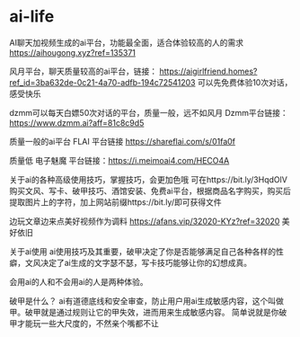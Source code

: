# ai-life
AI聊天加视频生成的ai平台，功能最全面，适合体验较高的人的需求 https://aihougong.xyz?ref=135371

风月平台，聊天质量较高的ai平台，链接：
https://aigirlfriend.homes?ref_id=3ba632de-0c21-4a70-adfb-194c72541203
可以先免费体验10次对话，感受快乐

dzmm可以每天白嫖50次对话的平台，质量一般，远不如风月
Dzmm平台链接：https://www.dzmm.ai?aff=81c8c9d5

质量一般的ai平台
FLAI 平台链接 https://shareflai.com/s/01fa0f

质量低
电子魅魔 平台链接：https://i.meimoai4.com/HECO4A

关于ai的各种高级使用技巧，掌握技巧，会更加色哦
可在https://bit.ly/3HqdOlV
购买文风、写卡、破甲技巧、酒馆安装、免费ai平台，根据商品名字购买，购买后提取图片上的字符，加上网站前缀https://bit.ly/即可获得文件

边玩文章边来点美好视频作为调料
https://afans.vip/32020-KYz?ref=32020
美好依旧

关于ai使用
ai使用技巧及其重要，破甲决定了你是否能够满足自己各种各样的性癖，文风决定了ai生成的文字瑟不瑟，写卡技巧能够让你的幻想成真。

会用ai的人和不会用ai的人是两种体验。

破甲是什么？
ai有道德底线和安全审查，防止用户用ai生成敏感内容，这个叫做甲。破甲就是通过规则让它的甲失效，进而用来生成敏感内容。
简单说就是你破甲才能玩一些大尺度的，不然亲个嘴都不让

